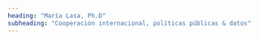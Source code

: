```yaml
---
heading: "María Lasa, Ph.D"
subheading: "Cooperación internacional, políticas públicas & datos"
---
```

